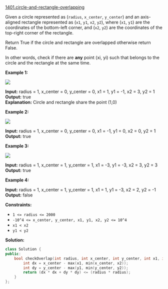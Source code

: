 [1401.circle-and-rectangle-overlapping](https://leetcode.com/problems/circle-and-rectangle-overlapping/)  

Given a circle represented as (`radius`, `x_center`, `y_center`) and an axis-aligned rectangle represented as (`x1`, `y1`, `x2`, `y2`), where (`x1`, `y1`) are the coordinates of the bottom-left corner, and (`x2`, `y2`) are the coordinates of the top-right corner of the rectangle.

Return True if the circle and rectangle are overlapped otherwise return False.

In other words, check if there are **any** point (xi, yi) such that belongs to the circle and the rectangle at the same time.

**Example 1:**

![](https://assets.leetcode.com/uploads/2020/02/20/sample_4_1728.png)

  
**Input:** radius = 1, x\_center = 0, y\_center = 0, x1 = 1, y1 = -1, x2 = 3, y2 = 1  
**Output:** true  
**Explanation:** Circle and rectangle share the point (1,0)   

**Example 2:**

**![](https://assets.leetcode.com/uploads/2020/02/20/sample_2_1728.png)**

  
**Input:** radius = 1, x\_center = 0, y\_center = 0, x1 = -1, y1 = 0, x2 = 0, y2 = 1  
**Output:** true  

**Example 3:**

**![](https://assets.leetcode.com/uploads/2020/03/03/sample_6_1728.png)**

  
**Input:** radius = 1, x\_center = 1, y\_center = 1, x1 = -3, y1 = -3, x2 = 3, y2 = 3  
**Output:** true  

**Example 4:**

  
**Input:** radius = 1, x\_center = 1, y\_center = 1, x1 = 1, y1 = -3, x2 = 2, y2 = -1  
**Output:** false  

**Constraints:**

*   `1 <= radius <= 2000`
*   `-10^4 <= x_center, y_center, x1, y1, x2, y2 <= 10^4`
*   `x1 < x2`
*   `y1 < y2`  



**Solution:**  

```cpp
class Solution {
public:
    bool checkOverlap(int radius, int x_center, int y_center, int x1, int y1, int x2, int y2) {
        int dx = x_center - max(x1, min(x_center, x2));
        int dy = y_center - max(y1, min(y_center, y2));
        return (dx * dx + dy * dy) <= (radius * radius);
    }
};
```
      